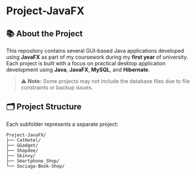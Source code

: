 # Project-JavaFX

## 📚 About the Project

This repository contains several GUI-based Java applications developed using **JavaFX** as part of my coursework during my **first year** of university. Each project is built with a focus on practical desktop application development using **Java**, **JavaFX**, **MySQL**, and **Hibernate**.

> ⚠️ **Note:** Some projects may not include the database files due to file constraints or backup issues.

## 🗂️ Project Structure

Each subfolder represents a separate project:
```
Project-JavaFX/
├── CatHotel/
├── GGadget/
├── Shopdee/
├── Skinvy/
├── Smartphone_Shop/
└── Sociaga-Book-Shop/
```
